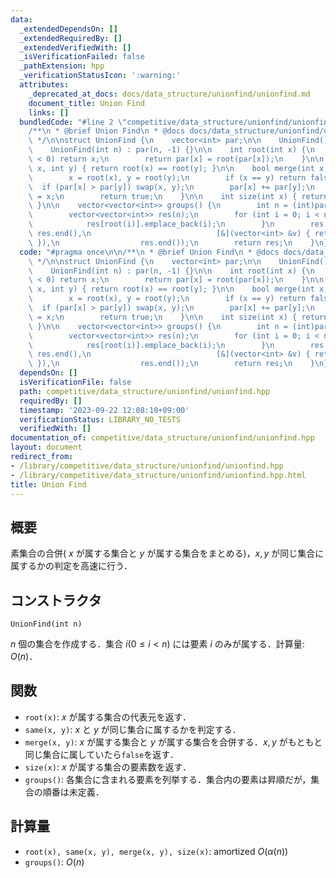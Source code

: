 ```yaml
---
data:
  _extendedDependsOn: []
  _extendedRequiredBy: []
  _extendedVerifiedWith: []
  _isVerificationFailed: false
  _pathExtension: hpp
  _verificationStatusIcon: ':warning:'
  attributes:
    _deprecated_at_docs: docs/data_structure/unionfind/unionfind.md
    document_title: Union Find
    links: []
  bundledCode: "#line 2 \"competitive/data_structure/unionfind/unionfind.hpp\"\n\n\
    /**\n * @brief Union Find\n * @docs docs/data_structure/unionfind/unionfind.md\n\
    \ */\n\nstruct UnionFind {\n    vector<int> par;\n\n    UnionFind() = default;\n\
    \    UnionFind(int n) : par(n, -1) {}\n\n    int root(int x) {\n        if (par[x]\
    \ < 0) return x;\n        return par[x] = root(par[x]);\n    }\n\n    bool same(int\
    \ x, int y) { return root(x) == root(y); }\n\n    bool merge(int x, int y) {\n\
    \        x = root(x), y = root(y);\n        if (x == y) return false;\n      \
    \  if (par[x] > par[y]) swap(x, y);\n        par[x] += par[y];\n        par[y]\
    \ = x;\n        return true;\n    }\n\n    int size(int x) { return -par[root(x)];\
    \ }\n\n    vector<vector<int>> groups() {\n        int n = (int)par.size();\n\
    \        vector<vector<int>> res(n);\n        for (int i = 0; i < n; i++) {\n\
    \            res[root(i)].emplace_back(i);\n        }\n        res.erase(remove_if(res.begin(),\
    \ res.end(),\n                            [&](vector<int> &v) { return v.empty();\
    \ }),\n                  res.end());\n        return res;\n    }\n};\n"
  code: "#pragma once\n\n/**\n * @brief Union Find\n * @docs docs/data_structure/unionfind/unionfind.md\n\
    \ */\n\nstruct UnionFind {\n    vector<int> par;\n\n    UnionFind() = default;\n\
    \    UnionFind(int n) : par(n, -1) {}\n\n    int root(int x) {\n        if (par[x]\
    \ < 0) return x;\n        return par[x] = root(par[x]);\n    }\n\n    bool same(int\
    \ x, int y) { return root(x) == root(y); }\n\n    bool merge(int x, int y) {\n\
    \        x = root(x), y = root(y);\n        if (x == y) return false;\n      \
    \  if (par[x] > par[y]) swap(x, y);\n        par[x] += par[y];\n        par[y]\
    \ = x;\n        return true;\n    }\n\n    int size(int x) { return -par[root(x)];\
    \ }\n\n    vector<vector<int>> groups() {\n        int n = (int)par.size();\n\
    \        vector<vector<int>> res(n);\n        for (int i = 0; i < n; i++) {\n\
    \            res[root(i)].emplace_back(i);\n        }\n        res.erase(remove_if(res.begin(),\
    \ res.end(),\n                            [&](vector<int> &v) { return v.empty();\
    \ }),\n                  res.end());\n        return res;\n    }\n};"
  dependsOn: []
  isVerificationFile: false
  path: competitive/data_structure/unionfind/unionfind.hpp
  requiredBy: []
  timestamp: '2023-09-22 12:08:10+09:00'
  verificationStatus: LIBRARY_NO_TESTS
  verifiedWith: []
documentation_of: competitive/data_structure/unionfind/unionfind.hpp
layout: document
redirect_from:
- /library/competitive/data_structure/unionfind/unionfind.hpp
- /library/competitive/data_structure/unionfind/unionfind.hpp.html
title: Union Find
---
```

## 概要
素集合の合併( $x$ が属する集合と $y$ が属する集合をまとめる)，$x,y$ が同じ集合に属するかの判定を高速に行う．

## コンストラクタ
```
UnionFind(int n)
```
$n$ 個の集合を作成する．集合 $i (0\le i <n)$ には要素 $i$ のみが属する．計算量: $O(n)$．

## 関数
- `root(x)`: $x$ が属する集合の代表元を返す．
- `same(x, y)`: $x$ と $y$ が同じ集合に属するかを判定する．
- `merge(x, y)`: $x$ が属する集合と $y$ が属する集合を合併する．$x,y$ がもともと同じ集合に属していたら`false`を返す．
- `size(x)`: $x$ が属する集合の要素数を返す．
- `groups()`: 各集合に含まれる要素を列挙する．集合内の要素は昇順だが，集合の順番は未定義．

## 計算量
- `root(x), same(x, y), merge(x, y), size(x)`: amortized $O(\alpha(n))$
- `groups()`: $O(n)$
